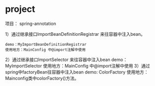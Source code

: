 # project
项目： spring-annotation

  1）通过继承接口ImportBeanDefinitionRegistrar 来往容器中注入bean。
  
    demo：MyImportBeanDefinitionRegistrar
    使用地方：MainConfig 中@import注解中使用
  2）通过继承接口ImportSelector 来往容器中注入bean
    demo：MyImportSelector
    使用地方：MainConfig 中@import注解中使用
  3）通过spring中factoryBean往容器中注入bean
     demo: ColorFactory
     使用地方：Mainconfig类中colorFactory()方法。
